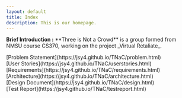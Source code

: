```yaml
---
layout: default
title: Index
description: This is our homepage.
---
```


<p><b>Brief Introduction :</b> **Three is Not a Crowd** is a group formed from NMSU course CS370, working on the project _Virtual Retaliate_. </p>
[Problem Statement](https://jsy4.github.io/TNaC/problem.html) <br>
[User Stories](https://jsy4.github.io/TNaC/userstories.html) <br>
[Requirements](https://jsy4.github.io/TNaC/requirements.html) <br>
[Architecture](https://jsy4.github.io/TNaC/architecture.html) <br>
[Design Document](https://jsy4.github.io/TNaC/design.html) <br>
[Test Report](https://jsy4.github.io/TNaC/testreport.html) <br>
